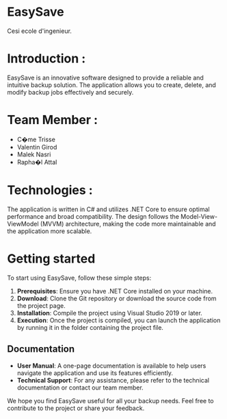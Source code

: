 # EasySave
Cesi ecole d'ingenieur.

# Introduction :
EasySave is an innovative software designed to provide a reliable and intuitive backup solution. The application allows you to create, delete, and modify backup jobs effectively and securely.

# Team Member :
- C�me Trisse 
- Valentin Girod
- Malek Nasri
- Rapha�l Attal

# Technologies :
The application is written in C# and utilizes .NET Core to ensure optimal performance and broad compatibility. The design follows the Model-View-ViewModel (MVVM) architecture, making the code more maintainable and the application more scalable.

# Getting started
To start using EasySave, follow these simple steps:

1. **Prerequisites**: Ensure you have .NET Core installed on your machine.
2. **Download**: Clone the Git repository or download the source code from the project page.
3. **Installation**: Compile the project using Visual Studio 2019 or later.
4. **Execution**: Once the project is compiled, you can launch the application by running it in the folder containing the project file.

## Documentation

- **User Manual**: A one-page documentation is available to help users navigate the application and use its features efficiently.
- **Technical Support**: For any assistance, please refer to the technical documentation or contact our team member.

We hope you find EasySave useful for all your backup needs. Feel free to contribute to the project or share your feedback.
